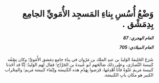 <h1 dir="rtl">وَضْعُ أُسُسِ بِناءِ المَسجِد الأُمَويِّ الجامِع بِدِمَشْق .</h1>

<h5 dir="rtl">العام الهجري:  87

العام الميلادي: 705

</h5>

<p dir="rtl">شَرَعَ الخَليفةُ الوَليدُ بن عبدِ الملك بن مَرْوان في بِناءِ جامِع دِمَشق الأُمَويِّ؛ وكان نِصْفُه كَنيسةَ النَّصارَى، وعلى ذلك صَالَحَهم أبو عُبيدةَ بن الجَرَّاح؛ فقال لهم الوَليدُ: إنَّا قد أَخَذنا كَنيسةَ مَريمَ عَنْوَةً فأَنَا أَهْدِمُها، فَرَضوا بِهَدْمِ هذه الكَنيسَة وإبْقاء كَنيسَة مَريم؛ والمِحْراب الكبير هو مكان بابِ الكَنيسَة.</p></br>
